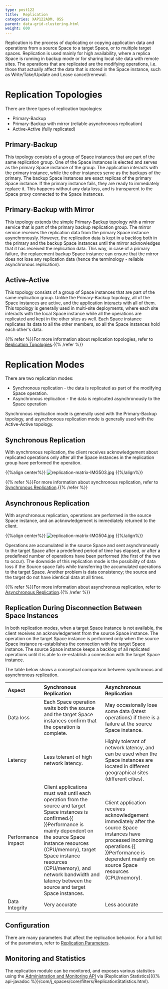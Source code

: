 ```yaml
---
type: post122
title:  Replication
categories: XAP122ADM, OSS
parent: data-grid-clustering.html
weight: 600
---
```



Replication is the process of duplicating or copying application data and operations from a source Space to a target Space, or to multiple target spaces. Replication is used mainly for high availability, where a replica Space is running in backup mode or for sharing local site data with remote sites. The operations that are replicated are the modifying operations, i.e. those that actually affect the data that is stored in the Space instance, such as Write/Take/Update and Lease cancel/renewal.

# Replication Topologies

There are three types of replication topologies:

- Primary-Backup
- Primary-Backup with mirror (reliable asynchronous replication)
- Active-Active (fully replicated)

## Primary-Backup

This topology consists of a group of Space instances that are part of the same replication group. One of the Space instances is elected and serves as the primary Space instance of the group. The application interacts with the primary instance, while the other instances serve as the backups of the primary. The backup Space instances are exact replicas of the primary Space instance. If the primary instance fails, they are ready to immediately replace it. This happens without any data loss, and is transparent to the Space proxy connected to the Space instances.

## Primary-Backup with Mirror

This topology extends the simple Primary-Backup topology with a mirror service that is part of the primary backup replication group. The mirror service receives the replication data from the primary Space instance asynchronously. However, the replication data is kept in a backlog both in the primary and the backup Space instances until the mirror acknowledges that it has received the replication data. This way, in case of a primary failure, the replacement backup Space instance can ensure that the mirror does not lose any replication data (hence the terminology - reliable asynchronous replication).

## Active-Active

This topology consists of a group of Space instances that are part of the same replication group. Unlike the Primary-Backup topology, all of the Space instances are active, and the application interacts with all of them. This topology is generally used in multi-site deployments, where each site interacts with the local Space instance while all the operations are replicated and kept in the other sites as well. Each Space instance replicates its data to all the other members, so all the Space instances hold each other's data.

{{% refer %}}For more information about replication topologies, refer to [Replication Topologies](./replication-topologies.html).{{% /refer %}}

# Replication Modes

There are two replication modes:

- Synchronous replication - the data is replicated as part of the modifying Space operation.
- Asynchronous replication - the data is replicated asynchronously to the Space operation

Synchronous replication mode is generally used with the Primary-Backup topology, and asynchronous replication mode is generally used with the Active-Active topology.

## Synchronous Replication

With synchronous replication, the client receives acknowledgement about replicated operations only after all the Space instances in the replication group have performed the operation.

{{%align center%}}
![replication-matrix-IMG503.jpg](/attachment_files/replication-matrix-IMG503.jpg)
{{%/align%}}

{{% refer %}}For more information about synchronous replication, refer to [Synchronous Replication](./synchronous-replication.html).{{% /refer %}}

## Asynchronous Replication

With asynchronous replication, operations are performed in the source Space instance, and an acknowledgement is immediately returned to the client.

{{%align center%}}
![replication-matrix-IMG504.jpg](/attachment_files/replication-matrix-IMG504.jpg)
{{%/align%}}

Operations are accumulated in the source Space and sent asynchronously to the target Space after a predefined period of time has elapsed, or after a predefined number of operations have been performed (the first of the two to occur). The downside of this replication mode is the possibility of data loss if the Source space fails while transferring the accumulated operations to the target Space. Another problem is data consistency; the source and the target do not have identical data at all times.

{{% refer %}}For more information about asynchronous replication, refer to [Asynchronous Replication](./asynchronous-replication.html).{{% /refer %}}

## Replication During Disconnection Between Space Instances

In both replication modes, when a target Space instance is not available, the client receives an acknowledgement from the source Space instance. The operation on the target Space instance is performed only when the source Space instance re-establishes the connection with the target Space instance. The source Space instance keeps a backlog of all replicated operations until it is able to re-establish a connection with the target Space instance.

The table below shows a conceptual comparison between synchronous and asynchronous replication.


| Aspect | Synchronous Replication | Asynchronous Replication |
|:-------|:------------------------|:-------------------------|
| Data loss | Each Space operation waits both the source and the target Space instances confirm that the operation is complete. | May occasionally lose some data (latest operations) if there is a failure at the source Space instance. |
| Latency | Less tolerant of high network latency. | Highly tolerant of network latency, and can be used when the Space instances are located in different geographical sites (different cities). |
| Performance Impact | Client applications must wait until each operation from the source and target Space instances is confirmed.{{<wbr>}}Performance is mainly dependent on the source Space instance resources (CPU/memory), target Space instance resources (CPU/memory), and network bandwidth and latency between the source and target Space instances. | Client application receives acknowledgement immediately after the source Space instances have processed incoming operations.{{<wbr>}}Performance is dependent mainly on source Space resources (CPU/memory). |
| Data Integrity | Very accurate | Less accurate |

## Configuration

There are many parameters that affect the replication behavior. For a full list of the parameters, refer to [Replication Parameters](./replication-parameters.html).

## Monitoring and Statistics

The replication module can be monitored, and exposes various statistics using the [Administration and Monitoring API]({{%currentjavaurl%}}/administration-and-monitoring-api.html) via [Replication Statistics]({{% api-javadoc %}}/com/j_spaces/core/filters/ReplicationStatistics.html).


















